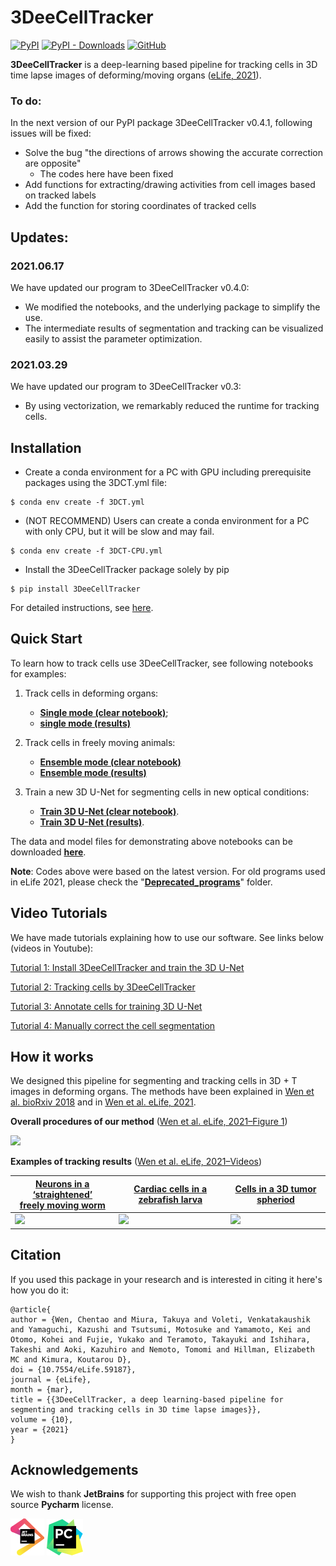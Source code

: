 # 3DeeCellTracker
[![PyPI](https://img.shields.io/pypi/v/3DeeCellTracker)](https://pypi.org/project/3DeeCellTracker/) [![PyPI - Downloads](https://img.shields.io/pypi/dm/3DeeCellTracker)](https://pypi.org/project/3DeeCellTracker/) [![GitHub](https://img.shields.io/github/license/WenChentao/3DeeCellTracker)](https://github.com/WenChentao/3DeeCellTracker/blob/master/LICENSE)

**3DeeCellTracker** is a deep-learning based pipeline for tracking cells in 3D time lapse images of deforming/moving organs ([eLife, 2021](https://elifesciences.org/articles/59187)).

### To do:
In the next version of our PyPI package 3DeeCellTracker v0.4.1, following issues will be fixed:
- Solve the bug "the directions of arrows showing the accurate correction are opposite" 
  - The codes here have been fixed
- Add functions for extracting/drawing activities from cell images based on tracked labels
- Add the function for storing coordinates of tracked cells

## Updates:

### 2021.06.17
We have updated our program to 3DeeCellTracker v0.4.0:
- We modified the notebooks, and the underlying package to simplify the use.
- The intermediate results of segmentation and tracking can be visualized easily to assist the parameter optimization. 

### 2021.03.29
We have updated our program to 3DeeCellTracker v0.3:
- By using vectorization, we remarkably reduced the runtime for tracking cells.

## Installation

* Create a conda environment for a PC with GPU including prerequisite packages using the 3DCT.yml file:

```console
$ conda env create -f 3DCT.yml
```

* (NOT RECOMMEND) Users can create a conda environment for a PC with only CPU, but it will be slow and may fail.
```console
$ conda env create -f 3DCT-CPU.yml
```

* Install the 3DeeCellTracker package solely by pip

```console
$ pip install 3DeeCellTracker
```

For detailed instructions, see [here](Doc/Enviroment.md).
## Quick Start
To learn how to track cells use 3DeeCellTracker, see following notebooks for examples:
1. Track cells in deforming organs: 
    - [**Single mode (clear notebook)**](Examples/single_mode_worm1-clear.ipynb);
    - [**single mode (results)**](https://wenchentao.github.io//3DeeCellTracker/Examples/single_mode_worm1.html)


2. Track cells in freely moving animals: 
    - [**Ensemble mode (clear notebook)**](Examples/ensemble_mode_worm4-clear.ipynb)
    - [**Ensemble mode (results)**](https://wenchentao.github.io//3DeeCellTracker/Examples/ensemble_mode_worm4.html)


3. Train a new 3D U-Net for segmenting cells in new optical conditions: 
    - [**Train 3D U-Net (clear notebook)**](Examples/3D_U_Net_training-clear.ipynb).
    - [**Train 3D U-Net (results)**](https://wenchentao.github.io//3DeeCellTracker/Examples/3D_U_Net_training.html).
   
The data and model files for demonstrating above notebooks can be downloaded [**here**](https://osf.io/dt76c/).

**Note**: Codes above were based on the latest version. 
For old programs used in eLife 2021, please check the "[**Deprecated_programs**](Deprecated_programs)" folder.

## Video Tutorials
We have made tutorials explaining how to use our software. See links below (videos in Youtube):

[Tutorial 1: Install 3DeeCellTracker and train the 3D U-Net](https://www.youtube.com/watch?v=ctt6o3DY2bA)

[Tutorial 2: Tracking cells by 3DeeCellTracker](https://www.youtube.com/watch?v=KZ03Y8u8UK0)

[Tutorial 3: Annotate cells for training 3D U-Net](https://www.youtube.com/watch?v=ONSOLJQaq28)

[Tutorial 4: Manually correct the cell segmentation](https://www.youtube.com/watch?v=e7xWaccH63o)

## How it works
We designed this pipeline for segmenting and tracking cells in 3D + T images in deforming organs. The methods have been explained in [Wen et al. bioRxiv 2018]( https://doi.org/10.1101/385567) and in [Wen et al. eLife, 2021](https://elifesciences.org/articles/59187).

**Overall procedures of our method** ([Wen et al. eLife, 2021–Figure 1](https://elifesciences.org/articles/59187/figures#content))

<img src="https://iiif.elifesciences.org/lax:59187%2Felife-59187-fig1-v1.tif/full/1500,/0/default.jpg" width="400">

**Examples of tracking results** ([Wen et al. eLife, 2021–Videos](https://elifesciences.org/articles/59187/figures#content))

| [Neurons in a ‘straightened’ <br />freely moving worm](https://static-movie-usa.glencoesoftware.com/mp4/10.7554/5/4ce9eaa4a84bf7847c99c81a13ccafd797b40218/elife-59187-fig6-video1.mp4)| [Cardiac cells in a zebrafish larva](https://static-movie-usa.glencoesoftware.com/mp4/10.7554/5/4ce9eaa4a84bf7847c99c81a13ccafd797b40218/elife-59187-fig7-video2.mp4) | [Cells in a 3D tumor spheriod](https://static-movie-usa.glencoesoftware.com/mp4/10.7554/5/4ce9eaa4a84bf7847c99c81a13ccafd797b40218/elife-59187-fig8-video2.mp4) |
| ------------- | ------------- | ------------- | 
| <img src="https://user-images.githubusercontent.com/27986173/115169952-63b4e600-a0fa-11eb-9b85-91292bc9d419.gif" width="340">| <img src="https://user-images.githubusercontent.com/27986173/115170418-90b5c880-a0fb-11eb-9382-13690c3375dc.gif" width="400">| <img src="https://user-images.githubusercontent.com/27986173/115170434-9ad7c700-a0fb-11eb-9004-2e4cff86f7ab.gif" width="200">|


## Citation

If you used this package in your research and is interested in citing it here's how you do it:

```
@article{
author = {Wen, Chentao and Miura, Takuya and Voleti, Venkatakaushik and Yamaguchi, Kazushi and Tsutsumi, Motosuke and Yamamoto, Kei and Otomo, Kohei and Fujie, Yukako and Teramoto, Takayuki and Ishihara, Takeshi and Aoki, Kazuhiro and Nemoto, Tomomi and Hillman, Elizabeth MC and Kimura, Koutarou D},
doi = {10.7554/eLife.59187},
journal = {eLife},
month = {mar},
title = {{3DeeCellTracker, a deep learning-based pipeline for segmenting and tracking cells in 3D time lapse images}},
volume = {10},
year = {2021}
}
```

## Acknowledgements
We wish to thank **JetBrains** for supporting this project 
with free open source **Pycharm** license.

[![Pycharm Logo](pictures/jetbrains_small.png)](https://www.jetbrains.com/) 
[![Pycharm Logo](pictures/icon-pycharm_small.png)](https://www.jetbrains.com/pycharm/)
